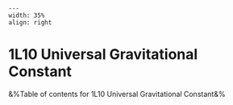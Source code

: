 
```{figure} /figures/busy.png
---
width: 35%
align: right
```
# 1L10 Universal Gravitational Constant

&%Table of contents for 1L10 Universal Gravitational Constant&%
